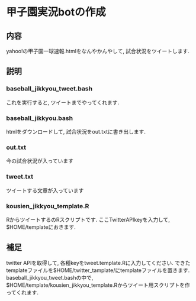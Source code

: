 甲子園実況botの作成
===

## 内容

yahoo!の甲子園一球速報.htmlをなんやかんやして, 試合状況をツイートします. 

## 説明

### baseball_jikkyou_tweet.bash
これを実行すると, ツイートまでやってくれます. 

### baseball_jikkyou.bash
htmlをダウンロードして, 試合状況をout.txtに書き出します. 

### out.txt
今の試合状況が入っています

### tweet.txt
ツイートする文章が入っています

### kousien_jikkyou_template.R
RからツイートするのRスクリプトです. 
ここTwitterAPIkeyを入力して, $HOME/templateにおきます.

## 補足

twitter APIを取得して, 
各種keyをtweet.template.Rに入力してください.
できたtemplateファイルを$HOME/twitter_tamplate/にtemplateファイルを置きます. 
baseball_jikkyou_tweet.bashの中で, 
$HOME/template/kousien_jikkyou_template.Rからツイート用スクリプトを作ってくれます.
